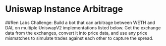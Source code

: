 # Uniswap Instance Arbitrage
##Ren Labs Challenge:
Build a bot that can arbitrage between WETH and DAI, on multiple UniswapV2 implementations listed below. Get the exchange data from the exchanges, convert it into price data, and use any price mismatches to simulate trades against each other to capture the spread.


